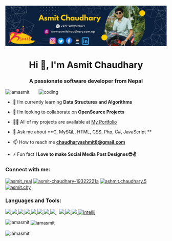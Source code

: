 ![logo](https://github.com/iamasmit/iamasmit/blob/main/Green%20Vibrant%20Professional%20Data%20Analyst%20LinkedIn%20Banner.jpg)
<h1 align="center">Hi 👋, I'm Asmit Chaudhary</h1>
<h3 align="center">A passionate software developer from Nepal</h3>

<img align="right" alt="coding" width="400" src="https://mir-s3-cdn-cf.behance.net/project_modules/disp/2bbf3a52005319.5901123c114f4.gif"/>

<p align="left"> <img src="https://komarev.com/ghpvc/?username=iamasmit&label=Profile%20views&color=0e75b6&style=flat" alt="iamasmit" /> </p>

- 🌱 I’m currently learning **Data Structures and Algorithms**

- 👯 I’m looking to collaborate on **OpenSource Projects**

- 👨‍💻 All of my projects are available at [My Portfolio](www.asmitchaudhary.com.np)

- 💬 Ask me about **C, MySQL, HTML, CSS, Php, C#, JavaScript **

- 📫 How to reach me **chaudharyashmit8@gmail.com**

- ⚡ Fun fact **I Love to make Social Media Post Designes😎✌️**

<h3 align="left">Connect with me:</h3>
<p align="left">
<a href="https://twitter.com/asmit_real" target="blank"><img align="center" src="https://raw.githubusercontent.com/rahuldkjain/github-profile-readme-generator/master/src/images/icons/Social/twitter.svg" alt="asmit_real" height="30" width="40" /></a>
<a href="https://linkedin.com/in/asmit-chaudhary-19322221a" target="blank"><img align="center" src="https://raw.githubusercontent.com/rahuldkjain/github-profile-readme-generator/master/src/images/icons/Social/linked-in-alt.svg" alt="asmit-chaudhary-19322221a" height="30" width="40" /></a>
<a href="https://fb.com/ashmit.chaudhary.5" target="blank"><img align="center" src="https://raw.githubusercontent.com/rahuldkjain/github-profile-readme-generator/master/src/images/icons/Social/facebook.svg" alt="ashmit.chaudhary.5" height="30" width="40" /></a>
<a href="https://instagram.com/asmit.chy" target="blank"><img align="center" src="https://raw.githubusercontent.com/rahuldkjain/github-profile-readme-generator/master/src/images/icons/Social/instagram.svg" alt="asmit.chy" height="30" width="40" /></a>
</p>

<h3 align="left">Languages and Tools:</h3>
<p align="left"> 
  <a href="https://www.java.com" target="_blank"> <img src="https://img.icons8.com/color/48/000000/java-coffee-cup-logo.png"/> </a>
    <a href="https://spring.io/projects/spring-boot" target="_blank"> <img src="https://img.icons8.com/color/48/000000/spring-logo.png"/> </a> 
    <a href="https://developer.mozilla.org/en-US/docs/Web/JavaScript" target="_blank"> <img src="https://img.icons8.com/color/48/000000/javascript.png"/> </a> 
    <a href="https://www.w3.org/html/" target="_blank"> <img src="https://img.icons8.com/color/48/000000/html-5.png"/> </a> 
    <a href="https://www.w3schools.com/css/" target="_blank"> <img src="https://img.icons8.com/color/48/000000/css3.png"/> </a> 
    <a href="https://getbootstrap.com" target="_blank"> <img src="https://img.icons8.com/color/48/000000/bootstrap.png"/> </a> 
    <a href="https://www.python.org" target="_blank"> <img src="https://img.icons8.com/color/48/000000/python.png"/> </a> 
<!--     <a style="padding-right:8px;" href="https://nodejs.org" target="_blank"> <img src="https://img.icons8.com/color/48/000000/nodejs.png"/> </a>  -->
    <a style="padding-right:8px;" href="https://www.mysql.com/" target="_blank"> <img src="https://img.icons8.com/fluent/50/000000/mysql-logo.png"/> </a>
<!--     <a href="https://www.mongodb.com/" target="_blank"> <img src="https://raw.githubusercontent.com/devicons/devicon/master/icons/mongodb/mongodb-original-wordmark.svg" alt="mongodb" width="48" height="48"/> </a>    -->
    <a href="https://www.php.net/" target="_blank"> <img src="https://img.icons8.com/officexs/50/000000/php-logo.png"/> </a>  
    <a href="https://laravel.com/" target="_blank"> <img src="https://img.icons8.com/fluency/48/000000/laravel.png"/> </a>  
    <a href="https://git-scm.com/" target="_blank"> <img src="https://img.icons8.com/color/48/000000/git.png"/> </a> 
    <a href="https://www.jetbrains.com/idea/" target="_blank"> <img src="https://img.icons8.com/color/48/000000/intellij-idea.png" alt="intellij" width="45" height="45"/> </a>
<!--     <a href="https://postman.com" target="_blank"> <img src="https://www.vectorlogo.zone/logos/getpostman/getpostman-icon.svg" alt="postman" width="45" height="45"/> </a>   -->
<!--     <a href="https://www.docker.com/" target="_blank"> <img src="https://img.icons8.com/fluency/48/000000/docker.png"/> </a>  -->
</p>

<p><img align="left" src="https://github-readme-stats.vercel.app/api/top-langs?username=iamasmit&show_icons=true&locale=en&layout=compact" alt="iamasmit" /></p>

<p>&nbsp;<img align="center" src="https://github-readme-stats.vercel.app/api?username=iamasmit&show_icons=true&locale=en" alt="iamasmit" /></p>

<p><img align="center" src="https://github-readme-streak-stats.herokuapp.com/?user=iamasmit&" alt="iamasmit" /></p>
